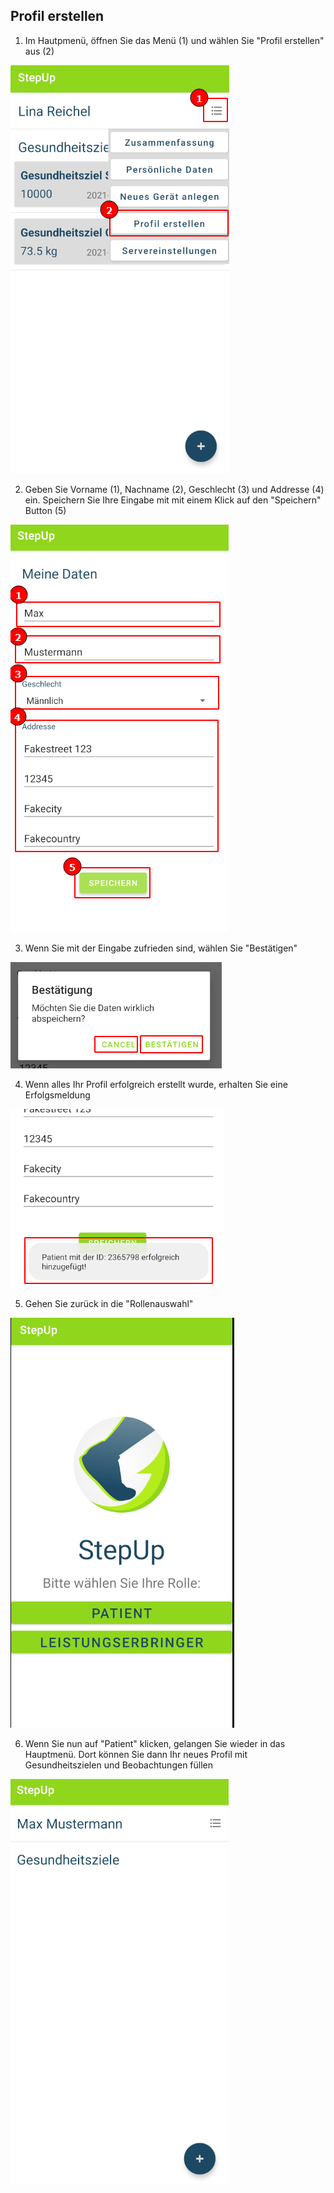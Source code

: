 ## Profil erstellen

1. Im Hautpmenü, öffnen Sie das Menü (1) und wählen Sie "Profil erstellen" aus (2)

![](pic1.png)

2. Geben Sie Vorname (1), Nachname (2), Geschlecht (3) und Addresse (4) ein. Speichern Sie Ihre Eingabe mit mit einem Klick auf den "Speichern" Button (5)

![](pic2.png)

3. Wenn Sie mit der Eingabe zufrieden sind, wählen Sie "Bestätigen"

![](pic3.png)

4. Wenn alles Ihr Profil erfolgreich erstellt wurde, erhalten Sie eine Erfolgsmeldung

![](pic4.png)

5. Gehen Sie zurück in die "Rollenauswahl"

![](pic5.png)

6. Wenn Sie nun auf "Patient" klicken, gelangen Sie wieder in das Hauptmenü. Dort können Sie dann Ihr neues Profil mit Gesundheitszielen und Beobachtungen füllen

![](pic6.png)
